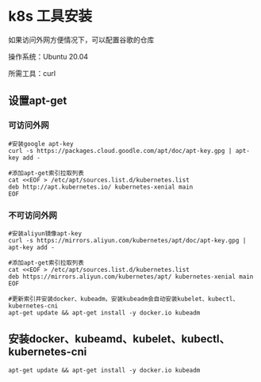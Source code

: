 # k8s 工具安装

如果访问外网方便情况下，可以配置谷歌的仓库

操作系统：Ubuntu 20.04

所需工具：curl

## 设置apt-get

### 可访问外网

```shell
#安装google apt-key
curl -s https://packages.cloud.goodle.com/apt/doc/apt-key.gpg | apt-key add -

#添加apt-get索引拉取列表
cat <<EOF > /etc/apt/sources.list.d/kubernetes.list
deb http://apt.kubernetes.io/ kubernetes-xenial main
EOF
```

### 不可访问外网

```shell
#安装aliyun镜像apt-key
curl -s https://mirrors.aliyun.com/kubernetes/apt/doc/apt-key.gpg | apt-key add -

#添加apt-get索引拉取列表
cat <<EOF > /etc/apt/sources.list.d/kubernetes.list
deb https://mirrors.aliyun.com/kubernetes/apt/ kubernetes-xenial main
EOF

#更新索引并安装docker、kubeadm，安装kubeadm会自动安装kubelet、kubectl、kubernetes-cni
apt-get update && apt-get install -y docker.io kubeadm
```

## 安装docker、kubeamd、kubelet、kubectl、kubernetes-cni

```shell
apt-get update && apt-get install -y docker.io kubeadm
```